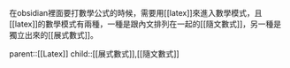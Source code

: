 在obsidian裡面要打數學公式的時候，需要用[[latex]]來進入數學模式，且[[latex]]的數學模式有兩種，一種是跟內文排列在一起的[[隨文數式]]，另一種是獨立出來的[[展式數式]]。

parent::[[Latex]]
child::[[展式數式]],[[隨文數式]]
